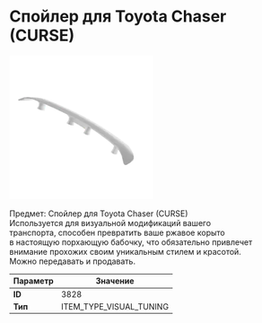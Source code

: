 # Спойлер для Toyota Chaser (CURSE)

![Item Image](../img/3828.webp?raw=true)

Предмет: Спойлер для Toyota Chaser (CURSE)<br>Используется для визуальной модификаций вашего<br>транспорта, способен превратить ваше ржавое корыто<br>в настоящую порхающую бабочку, что обязательно привлечет<br>внимание прохожих своим уникальным стилем и красотой.<br>Можно передавать и продавать.


| Параметр | Значение |
|----------|----------|
| **ID** | 3828 |
| **Тип** | ITEM_TYPE_VISUAL_TUNING |

